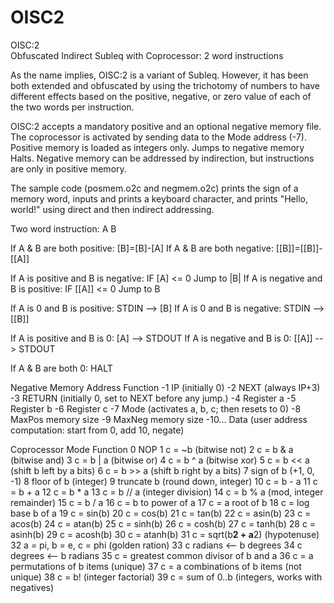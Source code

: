# OISC2
OISC:2    
Obfuscated Indirect Subleq with Coprocessor: 2 word instructions

As the name implies, OISC:2 is a variant of Subleq.  However, it has been both extended and obfuscated by using the trichotomy of numbers to have different effects based on the positive, negative, or zero value of each of the two words per instruction.

OISC:2 accepts a mandatory positive and an optional negative memory file.  The coprocessor is activated by sending data to the Mode address (-7).
Positive memory is loaded as integers only.  Jumps to negative memory Halts.  Negative memory can be addressed by indirection, but instructions are only in positive memory.

The sample code (posmem.o2c and negmem.o2c) prints the sign of a memory word, inputs and prints a keyboard character, and prints "Hello, world!" using direct and then indirect addressing.


Two word instruction:  A B

If A & B are both positive: [B]=[B]-[A]
If A & B are both negative: [[B]]=[[B]]-[[A]]

If A is positive and B is negative: IF [A] <= 0 Jump to |B|
If A is negative and B is positive: IF [[A]] <= 0 Jump to B

If A is 0 and B is positive: STDIN --> [B]
If A is 0 and B is negative: STDIN --> [[B]]

If A is positive and B is 0: [A] --> STDOUT
If A is negative and B is 0: [[A]] --> STDOUT

If A & B are both 0: HALT


Negative Memory
Address        Function
-1             IP (initially 0)
-2             NEXT (always IP+3)
-3             RETURN (initially 0, set to NEXT before any jump.)
-4             Register a
-5             Register b
-6             Register c
-7             Mode (activates a, b, c; then resets to 0)
-8             MaxPos memory size
-9             MaxNeg memory size
-10...         Data (user address computation: start from 0, add 10, negate)


Coprocessor
Mode      Function
0         NOP
1         c = ~b (bitwise not)
2         c = b & a (bitwise and)
3         c = b | a (bitwise or)
4         c = b ^ a (bitwise xor)
5         c = b << a (shift b left by a bits)
6         c = b >> a (shift b right by a bits)
7         sign of b   (+1, 0, -1)
8         floor of b (integer)
9         truncate b (round down, integer)
10        c = b - a
11        c = b + a
12        c = b * a
13        c = b // a (integer division)
14        c = b % a (mod, integer remainder)
15        c = b / a
16        c = b to power of a
17        c = a root of b
18        c = log base b of a
19        c = sin(b)
20        c = cos(b)
21        c = tan(b)
22        c = asin(b)
23        c = acos(b)
24        c = atan(b)
25        c = sinh(b)
26        c = cosh(b)
27        c = tanh(b)
28        c = asinh(b)
29        c = acosh(b)
30        c = atanh(b)
31        c = sqrt(b**2 + a**2)  (hypotenuse)
32        a = pi, b = e, c = phi (golden ration)
33        c radians <-- b degrees
34        c degrees <-- b radians
35        c = greatest common divisor of b and a
36        c = a permutations of b items (unique)
37        c = a combinations of b items (not unique)
38        c = b! (integer factorial)
39        c = sum of 0..b (integers, works with negatives)
